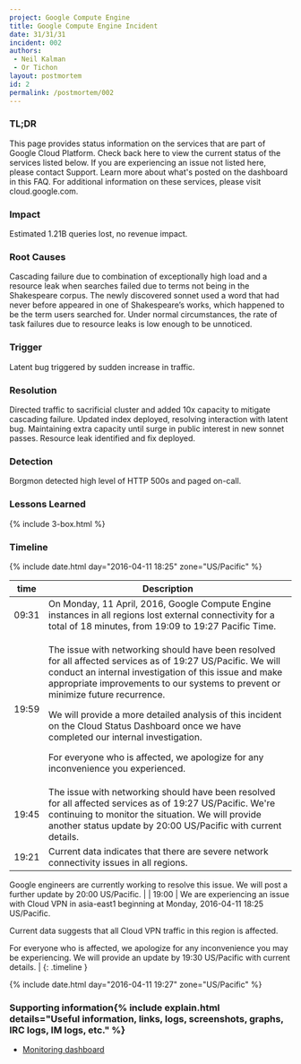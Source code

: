 ```yaml
---
project: Google Compute Engine
title: Google Compute Engine Incident
date: 31/31/31
incident: 002
authors:
 - Neil Kalman
 - Or Tichon
layout: postmortem
id: 2
permalink: /postmortem/002
---
```


### TL;DR

This page provides status information on the services that are part of Google Cloud Platform. Check back here to view the current status of the services listed below. If you are experiencing an issue not listed here, please contact Support. Learn more about what's posted on the dashboard in this FAQ. For additional information on these services, please visit cloud.google.com.

### Impact

Estimated 1.21B queries lost, no revenue impact.

### Root Causes

Cascading failure due to combination of exceptionally high load and a resource leak when searches failed due to terms not being in the Shakespeare corpus. The newly discovered sonnet used a word that had never before appeared in one of Shakespeare’s works, which happened to be the term users searched for. Under normal circumstances, the rate of task failures due to resource leaks is low enough to be unnoticed.

### Trigger

Latent bug triggered by sudden increase in traffic.

### Resolution

Directed traffic to sacrificial cluster and added 10x capacity to mitigate cascading failure. Updated index deployed, resolving interaction with latent bug. Maintaining extra capacity until surge in public interest in new sonnet passes. Resource leak identified and fix deployed.

### Detection

Borgmon detected high level of HTTP 500s and paged on-call.

### Lessons Learned

{% include 3-box.html %}

### Timeline

{% include date.html day="2016-04-11 18:25" zone="US/Pacific" %}

| time        | Description     |
| ------------- | ------------- |
| 09:31 | On Monday, 11 April, 2016, Google Compute Engine instances in all regions lost external connectivity for a total of 18 minutes, from 19:09 to 19:27 Pacific Time. |
| 19:59 | <p>The issue with networking should have been resolved for all affected services as of 19:27 US/Pacific. We will conduct an internal investigation of this issue and make appropriate improvements to our systems to prevent or minimize future recurrence.</p><p>We will provide a more detailed analysis of this incident on the Cloud Status Dashboard once we have completed our internal investigation.</p><p>For everyone who is affected, we apologize for any inconvenience you experienced.</p> |
| 19:45 | The issue with networking should have been resolved for all affected services as of 19:27 US/Pacific. We're continuing to monitor the situation. We will provide another status update by 20:00 US/Pacific with current details. |
| 19:21 | Current data indicates that there are severe network connectivity issues in all regions.

Google engineers are currently working to resolve this issue. We will post a further update by 20:00 US/Pacific. |
| 19:00 | We are experiencing an issue with Cloud VPN in asia-east1 beginning at Monday, 2016-04-11 18:25 US/Pacific.

Current data suggests that all Cloud VPN traffic in this region is affected.

For everyone who is affected, we apologize for any inconvenience you may be experiencing. We will provide an update by 19:30 US/Pacific with current details. |
{: .timeline }

{% include date.html day="2016-04-11 19:27" zone="US/Pacific" %}

### Supporting information{% include explain.html details="Useful information, links, logs, screenshots, graphs, IRC logs, IM logs, etc." %}

- [Monitoring dashboard](http://monitor/shakespeare?end_time=20151021T160000&duration=7200)
